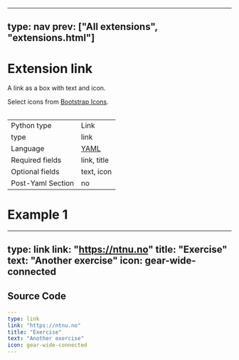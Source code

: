 



---
type: nav
prev: ["All extensions", "extensions.html"]
---





# Extension link

A link as a box with text and icon.

Select icons from [Bootstrap Icons](https://icons.getbootstrap.com).
<table class="table"></table>




<table class="table"><tbody><td>Python type</td><td>Link</td>
<tr></tr>
<td>type</td><td>link</td>
<tr></tr>
<td>Language</td><td><a href="#">YAML</a></td>
<tr></tr>
<td>Required fields</td><td>link, title</td>
<tr></tr>
<td>Optional fields</td><td>text, icon</td>
<tr></tr>
<td>Post-Yaml Section</td><td>no</td>
<tr></tr></tbody></table>






# Example 1

---
type: link
link: "https://ntnu.no"
title: "Exercise"
text: "Another exercise"
icon: gear-wide-connected
---






## Source Code

```yaml
---
type: link
link: "https://ntnu.no"
title: "Exercise"
text: "Another exercise"
icon: gear-wide-connected
---
```



